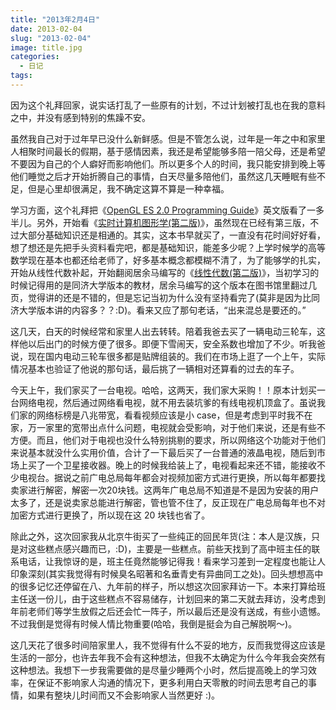 ```yaml
---
title: "2013年2月4日"
date: 2013-02-04
slug: "2013-02-04"
image: title.jpg
categories:
  - 日记
tags:
---
```


因为这个礼拜回家，说实话打乱了一些原有的计划，不过计划被打乱也在我的意料之中，并没有感到特别的焦躁不安。

虽然我自己对于过年早已没什么新鲜感。但是不管怎么说，过年是一年之中和家里人相聚时间最长的假期，基于感情因素，我还是希望能够多陪一陪父母，还是希望不要因为自己的个人癖好而影响他们。所以更多个人的时间，我只能安排到晚上等他们睡觉之后才开始折腾自己的事情，白天尽量多陪他们，虽然这几天睡眠有些不足，但是心里却很满足，我不确定这算不算是一种幸福。

学习方面，这个礼拜把《[OpenGL ES 2.0 Programming Guide](http://book.douban.com/subject/3175883/)》英文版看了一多半儿。另外，开始看《[实时计算机图形学(第二版)](http://book.douban.com/subject/1231141/)》，虽然现在已经有第三版，不过大部分基础知识还是相通的。其实，这本书早就买了，一直没有花时间好好看，想了想还是先把手头资料看完吧，都是基础知识，能差多少呢？上学时候学的高等数学现在基本也都还给老师了，好多基本概念都模糊不清了，为了能够学的扎实，开始从线性代数补起，开始翻阅居余马编写的《[线性代数(第二版)](http://book.douban.com/subject/1231947/)》，当初学习的时候记得用的是同济大学版本的教材，居余马编写的这个版本在图书馆里翻过几页，觉得讲的还是不错的，但是忘记当初为什么没有坚持看完了(莫非是因为比同济大学版本讲的内容多？？:D)。看来又应了那句老话，“出来混总是要还的。” 

这几天，白天的时候经常和家里人出去转转。陪着我爸去买了一辆电动三轮车，这样他以后出门的时候方便了很多。即便下雪闹天，安全系数也增加了不少。听我爸说，现在国内电动三轮车很多都是贴牌组装的。我们在市场上逛了一个上午，实际情况基本也验证了他说的那句话，最后挑了一辆相对还算看的过去的车子。

今天上午，我们家买了一台电视。哈哈，这两天，我们家大采购！！原本计划买一台网络电视，然后通过网络看电视，就不用去装坑爹的有线电视机顶盒了。虽说我们家的网络标榜是八兆带宽，看看视频应该是小 case，但是考虑到平时我不在家，万一家里的宽带出点什么问题，电视就会受影响，对于他们来说，还是有些不方便。而且，他们对于电视也没什么特别挑剔的要求，所以网络这个功能对于他们来说基本就没什么实用价值，合计了一下最后买了一台普通的液晶电视，随后到市场上买了一个卫星接收器。晚上的时候我给装上了，电视看起来还不错，能接收不少电视台。据说之前广电总局每年都会对视频加密方式进行更换，所以每年都要找卖家进行解密，解密一次20块钱。这两年广电总局不知道是不是因为安装的用户太多了，还是说卖家总能进行解密，管也管不住了，反正现在广电总局每年也不对加密方式进行更换了，所以现在这 20 块钱也省了。

除此之外，这次回家我从北京牛街买了一些纯正的回民年货(注：本人是汉族，只是对这些糕点感兴趣而已，:D)，主要是一些糕点。前些天找到了高中班主任的联系电话，让我惊讶的是，班主任竟然能够记得我！看来学习差到一定程度也能让人印象深刻(其实我觉得有时候臭名昭著和名垂青史有异曲同工之处)。回头想想高中的很多记忆还停留在八、九年前的样子，所以想这次回家拜访一下。本来打算给班主任送一份儿，由于这些糕点不容易储存，计划回来的第二天就去拜访，没考虑到年前老师们等学生放假之后还会忙一阵子，所以最后还是没有送成，有些小遗憾。不过我倒是觉得有时候人情比物重要(哈哈，我倒是挺会为自己解脱啊～)。

这几天花了很多时间陪家里人，我不觉得有什么不妥的地方，反而我觉得这应该是生活的一部分，也许去年我不会有这种想法，但我不太确定为什么今年我会突然有这种想法。我想下一步我需要做的是尽量少睡两个小时，然后提高晚上的学习效率，在保证不影响家人沟通的情况下，更多利用白天零散的时间去思考自己的事情，如果有整块儿时间而又不会影响家人当然更好 :)。
